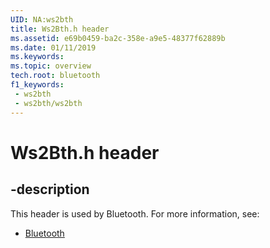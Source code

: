 ```yaml
---
UID: NA:ws2bth
title: Ws2Bth.h header
ms.assetid: e69b0459-ba2c-358e-a9e5-48377f62889b
ms.date: 01/11/2019
ms.keywords: 
ms.topic: overview
tech.root: bluetooth
f1_keywords:
 - ws2bth
 - ws2bth/ws2bth
---
```


# Ws2Bth.h header


## -description

This header is used by Bluetooth. For more information, see:

- [Bluetooth](../_bluetooth/index.md)

